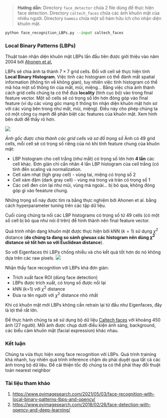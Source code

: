 > **Hướng dẫn**:
Directory `face_detector` chứa 2 file dùng để thực hiện face detection.
Directory `caltech_faces` chứa các ảnh khuôn mặt của nhiều người.
Directory `hammiu` chứa một số hàm hữu ích cho nhận diện khuôn mặt.

```python
python face_recognition_LBPs.py --input caltech_faces
```

### Local Binary Patterns (LBPs)
Thuật toán nhận diện khuôn mặt LBPs lần đầu tiên được giới thiệu vào năm 2004 bởi [Ahonen et al.](https://link.springer.com/chapter/10.1007/978-3-540-24670-1_36)

LBPs sẽ chia ảnh ta thành $7 \times 7$ grid cells. Đối với cell sẽ thực hiện tính **Local Binary Histogram**. Việc tính các histogram có thể đánh mất spatial information (thông tin về không gian), tuy nhiên việc tính histogram có thể mã hóa một số thông tin của mắt, mũi, miệng... Bằng việc chia ảnh thành cách grid cells chúng ta có thể đưa **locality** (tính cục bộ) vào trong final feature vector. Một số cells sẽ có trọng số lớn hơn đóng góp vào final feature (ví dụ các vùng góc mang ít thông tin nhận diện khuôn mặt hơn sơ với các vùng bên trong như mắt, mũi, miệng). Điều này cho phép chúng ta có một công cụ mạnh để phân biệt các features của khuôn mặt. Xem hình bên dưới để thấy rõ hơn.

<img src="https://www.pyimagesearch.com/wp-content/uploads/2021/04/face_reco_lbps_weighting.png">

*Ảnh gốc được chia thành các grid cells và sơ đồ trọng số*
Ảnh có 49 grid cells, mỗi cell sẽ có trọng số riêng của nó khi tính feature chung của khuôn mặt:
* LBP histogram cho cell trắng (như mắt) có trọng số lớn hơn **4 lần** các cell khác. Đơn giản chỉ cần nhân 4 lần LBP histogram của cell trắng (có tính đến scaling và normalization.
* Cell xám nhạt (ligh gray cell) - vùng tai, miệng có trọng số 2
* Cell xám đậm (dark gray cell) - vùng má trong và trán có trọng số 1
* Các cell đen còn lại như mũi, vùng má ngoài... bị bỏ qua, không đóng góp gì vào feeature chung.

Những trọng số này được tìm ra bằng thực nghiệm bởi Ahonen et al. bằng cách hyperparameter tuning trên các tập dữ liệu.

Cuối cùng chúng ta nối các LBP histograms có trọng số từ 49 cells (có một số cell bị bỏ qua như nói ở trên) để hình thành nên final feature vector.

Quá trình nhận dạng khuôn mặt được thực hiện bởi kNN ($k=1$) sử dụng $\chi^{2}$ distance (**do chúng ta đang so sánh giwuax các histogram nên dùng $\chi^{2}$ distance sẽ tốt hơn so với Euclidean distance**).

So với Eigenfaces thì LBPs chống nhiễu và cho kết quả tốt hơn do nó không dựa trên các raw pixels.
<img src="https://www.pyimagesearch.com/wp-content/uploads/2021/03/what_is_face_reco_lbps_samples.png">

Nhận thấy face recognition với LBPs khá đơn giản:
* Trích xuất face ROI (dùng face detection)
* LBPs được trích xuất, có trọng số được nối lại
* kNN (k=1) với $\chi^{2}$ distance
* Đưa ra tên người với $\chi^{2}$ distance nhỏ nhất

Khi có khuôn mặt mới LBPs không cần retrain lại từ đầu như Eigenfaces, đây là lợi thế rất lớn.

Để thực hành chúng ta sẽ sử dụng bộ dữ liệu [Caltech faces](http://www.vision.caltech.edu/html-files/archive.html) với khoảng 450 ảnh (27 người). Mỗi ảnh được chụp dưới điều kiện ánh sáng, background, các biểu cảm khuôn mặt (facial expression) khác nhau.

### Kết luận
Chúng ta vừa thực hiện xong face recognition với LBPs. Quá trình training khá nhanh, tuy nhiên quá trình inference chậm do phải duyệt qua tất cả các ảnh trong bộ dữ liệu. Để cải thiện tốc độ chúng ta có thể phải thay đổi thuật toán nearest neighbor

### Tài liệu tham khảo
1. https://www.pyimagesearch.com/2021/05/03/face-recognition-with-local-binary-patterns-lbps-and-opencv/
2. https://www.pyimagesearch.com/2018/02/26/face-detection-with-opencv-and-deep-learning/






